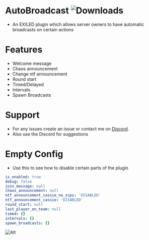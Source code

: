# AutoBroadcast ![Downloads](https://img.shields.io/github/downloads/Misfiy/AutoBroadcast/total)
* An EXILED plugin which allows server owners to have automatic broadcasts on certain actions

# Features
* Welcome message
* Chaos announcement
* Change ntf announcement
* Round start
* Timed/Delayed
* Intervals
* Spawn Broadcasts

# Support
* For any issues create an issue or contact me on [Discord](https://discord.gg/RYzahv3vfC).
* Also use the Discord for suggestions

# Empty Config
* Use this to see how to disable certain parts of the plugin
```yml
is_enabled: true
debug: false
join_message: null
chaos_announcement: null
ntf_announcement_cassie_no_scps: 'DISABLED'
ntf_announcement_cassie: 'DISABLED'
round_start: null
last_player_on_team: null
timed: {}
intervals: {}
spawn_broadcasts: {}
```

![Alt](https://repobeats.axiom.co/api/embed/9e5daeb3f0d75cf0d590c33724cfb29266071529.svg "Repobeats analytics image")
